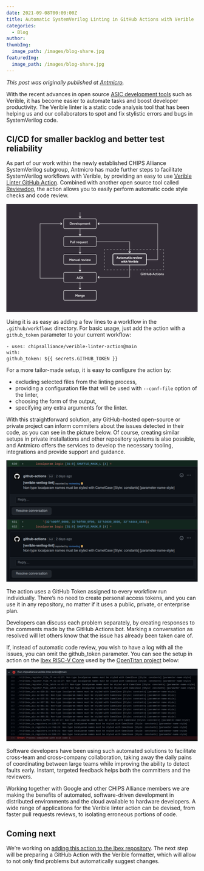 ```yaml
---
date: 2021-09-08T00:00:00Z
title: Automatic SystemVerilog Linting in GitHub Actions with Verible
categories:
  - Blog
author: 
thumbImg:
  image_path: /images/blog-share.jpg
featuredImg:
  image_path: /images/blog-share.jpg
---
```


*This post was originally published at [Antmicro](https://antmicro.com/blog/2021/08/verible-integration-with-github-actions/).*

With the recent advances in open source [ASIC development tools](https://antmicro.com/blog/2021/07/open-source-systemverilog-tools-in-asic-design/) such as Verible, it has become easier to automate tasks and boost developer productivity. The Verible linter is a static code analysis tool that has been helping us and our collaborators to spot and fix stylistic errors and bugs in SystemVerilog code.

## CI/CD for smaller backlog and better test reliability

As part of our work within the newly established CHIPS Alliance SystemVerilog subgroup, Antmicro has made further steps to facilitate SystemVerilog workflows with Verible, by providing an easy to use [Verible Linter GitHub Action](https://github.com/chipsalliance/verible-linter-action). Combined with another open source tool called [Reviewdog](https://github.com/reviewdog/reviewdog), the action allows you to easily perform automatic code style checks and code review.

![Diagram depicting Verible integration with Github Actions](veriable_integration.svg)

Using it is as easy as adding a few lines to a workflow in the `.github/workflows` directory. For basic usage, just add the action with a `github_token` parameter to your current workflow:

```
- uses: chipsalliance/verible-linter-action@main
with:
github_token: ${{ secrets.GITHUB_TOKEN }}
```

For a more tailor-made setup, it is easy to configure the action by:

- excluding selected files from the linting process,
- providing a configuration file that will be used with `--conf-file` option of the linter,
- choosing the form of the output,
- specifying any extra arguments for the linter.

With this straightforward solution, any GitHub-hosted open-source or private project can inform commiters about the issues detected in their code, as you can see in the picture below. Of course, creating similar setups in private installations and other repository systems is also possible, and Antmicro offers the services to develop the necessary tooling, integrations and provide support and guidance.

![Screenshot of Verible Github Actions](verible-github-actions-screenshot1.png)

The action uses a GitHub Token assigned to every workflow run individually. There’s no need to create personal access tokens, and you can use it in any repository, no matter if it uses a public, private, or enterprise plan.

Developers can discuss each problem separately, by creating responses to the comments made by the GitHub Actions bot. Marking a conversation as resolved will let others know that the issue has already been taken care of.

If, instead of automatic code review, you wish to have a log with all the issues, you can omit the github_token parameter. You can see the setup in action on the [Ibex RISC-V Core](https://github.com/lowRISC/ibex) used by the [OpenTitan project](https://opentitan.org/) below:

![Verible CI setup used by OpenTitatn project](verible-github-actions-screenshot2.png)

Software developers have been using such automated solutions to facilitate cross-team and cross-company collaboration, taking away the daily pains of coordinating between large teams while improving the ability to detect faults early. Instant, targeted feedback helps both the committers and the reviewers.

Working together with Google and other CHIPS Alliance members we are making the benefits of automated, software-driven development in distributed environments and the cloud available to hardware developers. A wide range of applications for the Verible linter action can be devised, from faster pull requests reviews, to isolating erroneous portions of code.

## Coming next

We’re working on [adding this action to the Ibex repository](https://github.com/lowRISC/ibex/pull/1427). The next step will be preparing a GitHub Action with the Verible formatter, which will allow to not only find problems but automatically suggest changes.